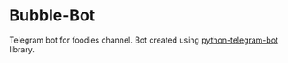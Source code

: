 # Bubble-Bot

Telegram bot for foodies channel. Bot created using [python-telegram-bot](https://github.com/python-telegram-bot/python-telegram-bot) library.
